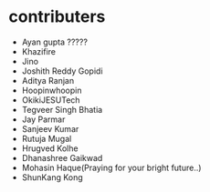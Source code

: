 # contributers

- Ayan gupta ?????
- Khazifire
- Jino
- Joshith Reddy Gopidi
- Aditya Ranjan
- Hoopinwhoopin
- OkikiJESUTech
- Tegveer Singh Bhatia
- Jay Parmar
- Sanjeev Kumar
- Rutuja Mugal
- Hrugved Kolhe
- Dhanashree Gaikwad
- Mohasin Haque(Praying for your bright future..)
- ShunKang Kong
